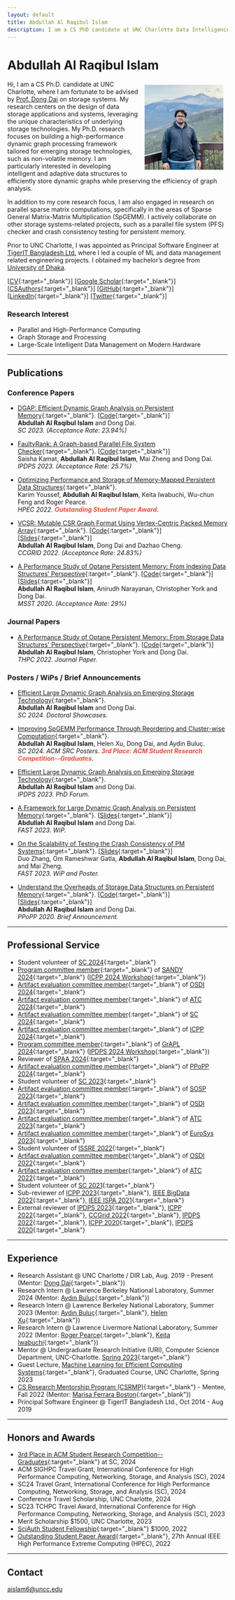 ```yaml
---
layout: default
title: Abdullah Al Raqibul Islam
description: I am a CS PhD candidate at UNC Charlotte Data Intelligence Research (DIR) Lab, where I am advised by Prof. Dong Dai. My research aims to build a high-performance graph processing engine to support trillion-edge graph processing in a single machine with heterogeneous memory/storage architecture.
---
```


# Abdullah Al Raqibul Islam
<img src="/static/raqib.jpg" alt="Raqib" style="width: 180px; height: 194px; float: right; margin: 10px"/>
<!-- ![Raqib](/static/raqib.jpg) -->

Hi, I am a CS Ph.D. candidate at UNC Charlotte, where I am fortunate to be advised by [Prof. Dong Dai](https://sites.google.com/udel.edu/dirlab/people/dong-dai) on storage systems.
My research centers on the design of data storage applications and systems, leveraging the unique characteristics of underlying storage technologies.
My Ph.D. research focuses on building a high-performance dynamic graph processing framework tailored for emerging storage technologies, such as non-volatile memory.
I am particularly interested in developing intelligent and adaptive data structures to efficiently store dynamic graphs while preserving the efficiency of graph analysis.

In addition to my core research focus, I am also engaged in research on parallel sparse matrix computations, specifically in the areas of Sparse General Matrix-Matrix Multiplication (SpGEMM).
I actively collaborate on other storage systems-related projects, such as a parallel file system (PFS) checker and crash consistency testing for persistent memory.

[//]: # (My research aims to build a high-performance graph processing engine to support trillion-edge graph processing in a single machine with heterogeneous memory/storage architecture. I exploit emerging storage technologies &#40;e.g., Persistent Memory&#41; in this regard. I am particularly interested in developing intelligent and adaptive data structures to efficiently store dynamic graphs without sacrificing the graph analysis’s efficiency.)

Prior to UNC Charlotte, I was appointed as Principal Software Engineer at [TigerIT Bangladesh Ltd.](https://www.tigerit.com) where I led a couple of ML and data management related engineering projects. I obtained my bachelor’s degree from [University of Dhaka](https://www.cse.du.ac.bd).

[[CV](/cv.pdf){:target="_blank"}] [[Google Scholar](https://scholar.google.com/citations?hl=en&user=H8zsAR8AAAAJ&view_op=list_works&sortby=pubdate){:target="_blank"}] [[CSAuthors](https://www.csauthors.net/abdullah-al-raqibul-islam/){:target="_blank"}] [[GitHub](https://github.com/biqar){:target="_blank"}] [[LinkedIn](https://www.linkedin.com/in/aa-raqibul-islam/){:target="_blank"}] [[Twitter](https://twitter.com/AbdullahRaqibul){:target="_blank"}]

### Research Interest
- Parallel and High-Performance Computing
- Graph Storage and Processing
- Large-Scale Intelligent Data Management on Modern Hardware

---

## Publications

### Conference Papers

- [DGAP: Efficient Dynamic Graph Analysis on Persistent Memory](https://webpages.charlotte.edu/ddai/data/dgap_sc23.pdf){:target="_blank"}. [[Code](https://github.com/DIR-LAB/DGAP){:target="_blank"}]<br>
  **Abdullah Al Raqibul Islam** and Dong Dai.<br>
  *SC 2023.* *(Acceptance Rate: 23.94%)*

- [FaultyRank: A Graph-based Parallel File System Checker](https://webpages.charlotte.edu/ddai/data/faultyrank_ipdps23.pdf){:target="_blank"}. [[Code](https://github.com/DIR-LAB/FaultyRank){:target="_blank"}]<br>
  Saisha Kamat, **Abdullah Al Raqibul Islam**, Mai Zheng and Dong Dai. <br>
  *IPDPS 2023.* *(Acceptance Rate: 25.7%)*

- [Optimizing Performance and Storage of Memory-Mapped Persistent Data Structures](https://ieeexplore.ieee.org/stamp/stamp.jsp?tp=&arnumber=9926392){:target="_blank"}. <br>
  Karim Youssef, **Abdullah Al Raqibul Islam**, Keita Iwabuchi, Wu-chun Feng and Roger Pearce. <br>
  *HPEC 2022*. *<strong><i style="color:#e74d3c">Outstanding Student Paper Award</i></strong>*.

- [VCSR: Mutable CSR Graph Format Using Vertex-Centric Packed Memory Array](https://webpages.charlotte.edu/ddai/data/dong-ccgrid-22.pdf){:target="_blank"}. [[Code](https://github.com/DIR-LAB/VCSR){:target="_blank"}] [[Slides](https://webpages.charlotte.edu/ddai/papers/ccgrid22_vcsr_raqib.pdf){:target="_blank"}]<br>
  **Abdullah Al Raqibul Islam**, Dong Dai and Dazhao Cheng. <br>
  *CCGRID 2022*. *(Acceptance Rate: 24.83%)*

- [A Performance Study of Optane Persistent Memory: From Indexing Data Structures’ Perspective](https://webpages.charlotte.edu/ddai/data/MSST20_Pmem_CameraReady.pdf){:target="_blank"}. [[Code](https://github.com/DIR-LAB/ycsb-storedsbench){:target="_blank"}] [[Slides](https://biqar.github.io/#){:target="_blank"}]<br>
  **Abdullah Al Raqibul Islam**, Anirudh Narayanan, Christopher York and Dong Dai. <br>
  *MSST 2020*. *(Acceptance Rate: 29%)*

[//]: # (<hr style="border:.5px solid gray; width: 50%;">)

### Journal Papers

- [A Performance Study of Optane Persistent Memory: From Storage Data Structures' Perspective](https://rdcu.be/cWgD4){:target="_blank"}. [[Code](https://github.com/DIR-LAB/ycsb-storedsbench){:target="_blank"}] <br>
  **Abdullah Al Raqibul Islam**, Christopher York and Dong Dai. <br>
  *THPC 2022. Journal Paper.*

[//]: # (<hr style="border:.5px solid gray; width: 50%;">)

### Posters / WiPs / Brief Announcements

- [Efficient Large Dynamic Graph Analysis on Emerging Storage Technology](https://sc24.conference-program.com/presentation/?id=drs123&sess=sess530){:target="_blank"}.<br>
  **Abdullah Al Raqibul Islam** and Dong Dai.<br>
  *SC 2024. Doctoral Showcases.*

- [Improving SpGEMM Performance Through Reordering and Cluster-wise Computation](https://sc24.conference-program.com/presentation/?id=post284&sess=sess542){:target="_blank"}.<br>
  **Abdullah Al Raqibul Islam**, Helen Xu, Dong Dai, and Aydin Buluç.<br>
  *SC 2024. ACM SRC Posters.* *<strong><i style="color:#e74d3c">3rd Place: ACM Student Research Competition--Graduates</i></strong>*.

- [Efficient Large Dynamic Graph Analysis on Emerging Storage Technology](https://ieeexplore.ieee.org/stamp/stamp.jsp?arnumber=10196585){:target="_blank"}.<br>
  **Abdullah Al Raqibul Islam** and Dong Dai.<br>
  *IPDPS 2023. PhD Forum.*

- [A Framework for Large Dynamic Graph Analysis on Persistent Memory](https://daidong.github.io/files/FAST23_wip_DGAP.pdf){:target="_blank"}. [[Slides](https://biqar.github.io/#){:target="_blank"}]<br>
  **Abdullah Al Raqibul Islam** and Dong Dai.<br>
  *FAST 2023. WiP.*

- [On the Scalability of Testing the Crash Consistency of PM Systems](https://daidong.github.io/files/FAST23WIP_pm_crashconsistency.pdf){:target="_blank"}. [[Slides](https://biqar.github.io/#){:target="_blank"}]<br>
  Duo Zhang, Om Rameshwar Gatla, **Abdullah Al Raqibul Islam**, Dong Dai, and Mai Zheng. <br>
  *FAST 2023. WiP and Poster.*

- [Understand the Overheads of Storage Data Structures on Persistent Memory](https://webpages.charlotte.edu/ddai/papers/Understand_PMEM_Overheads.pdf){:target="_blank"}. [[Code](https://github.com/DIR-LAB/ycsb-storedsbench){:target="_blank"}] [[Slides](https://webpages.charlotte.edu/ddai/papers/ppopp-2020.pptx){:target="_blank"}]<br>
  **Abdullah Al Raqibul Islam** and Dong Dai. <br>
  *PPoPP 2020. Brief Announcement.*

---

## Professional Service

- Student volunteer of [SC 2024](https://sc24.supercomputing.org){:target="_blank"}
- [Program committee member](https://sites.google.com/view/sandyworkshop){:target="_blank"} of [SANDY 2024](https://sites.google.com/view/sandyworkshop){:target="_blank"} ([ICPP 2024 Workshop](https://icpp2024.org){:target="_blank"})
- [Artifact evaluation committee member](https://osdi24ae.usenix.hotcrp.com/users/pc){:target="_blank"} of [OSDI 2024](https://www.usenix.org/conference/osdi24){:target="_blank"}
- [Artifact evaluation committee member](https://atc24ae.usenix.hotcrp.com/users/pc){:target="_blank"} of [ATC 2024](https://www.usenix.org/conference/atc24){:target="_blank"}
- [Artifact evaluation committee member](https://sc24.supercomputing.org/planning-committee/#Technical%20Program){:target="_blank"} of [SC 2024](https://sc24.supercomputing.org){:target="_blank"}
- [Artifact evaluation committee member](https://icpp2024.org/index.php?option=com_content&view=article&id=4&Itemid=108){:target="_blank"} of [ICPP 2024](https://icpp2024.org){:target="_blank"}
- [Program committee member](https://hpc.pnl.gov/grapl/organizatio.html){:target="_blank"} of [GrAPL 2024](https://hpc.pnl.gov/grapl/index.html){:target="_blank"} ([IPDPS 2024 Workshop](https://www.ipdps.org/ipdps2024/2024-workshops.html){:target="_blank"})
- Reviewer of [SPAA 2024](https://spaa.acm.org/spaa-2024){:target="_blank"}
- [Artifact evaluation committee member](https://conf.researchr.org/committee/PPoPP-2024/PPoPP-2024-artifact-evaluation-artifact-evaluation-committee){:target="_blank"} of [PPoPP 2024](https://conf.researchr.org/home/PPoPP-2024){:target="_blank"}
- Student volunteer of [SC 2023](https://sc23.supercomputing.org){:target="_blank"}
- [Artifact evaluation committee member](https://sosp23ae.hotcrp.com/users/pc){:target="_blank"} of [SOSP 2023](https://sosp2023.mpi-sws.org){:target="_blank"}
- [Artifact evaluation committee member](https://osdi23ae.usenix.hotcrp.com/users/pc){:target="_blank"} of [OSDI 2023](https://www.usenix.org/conference/osdi23){:target="_blank"}
- [Artifact evaluation committee member](https://atc23ae.usenix.hotcrp.com/users/pc){:target="_blank"} of [ATC 2023](https://www.usenix.org/conference/atc23){:target="_blank"}
- [Artifact evaluation committee member](https://eurosys23ae-fall.hotcrp.com/users/pc){:target="_blank"} of [EuroSys 2023](https://2023.eurosys.org){:target="_blank"}
- Student volunteer of [ISSRE 2022](https://issre2022.github.io){:target="_blank"}
- [Artifact evaluation committee member](https://osdi22ae.usenix.hotcrp.com/users/pc){:target="_blank"} of [OSDI 2022](https://www.usenix.org/conference/osdi22){:target="_blank"}
- [Artifact evaluation committee member](https://atc22ae.usenix.hotcrp.com/users/pc){:target="_blank"} of [ATC 2022](https://www.usenix.org/conference/atc22){:target="_blank"}
- Student volunteer of [SC 2021](https://sc21.supercomputing.org){:target="_blank"}
- Sub-reviewer of [ICPP 2023](https://icpp23.sci.utah.edu){:target="_blank"}, [IEEE BigData 2022](http://bigdataieee.org/BigData2022/){:target="_blank"}, [IEEE ISPA 2021](http://www.cloud-conf.net/ispa2021/){:target="_blank"}
- External reviewer of [IPDPS 2023](https://www.ipdps.org/ipdps2023/2023-.html){:target="_blank"}, [ICPP 2022](https://icpp22.gitlabpages.inria.fr){:target="_blank"}, [CCGrid 2022](https://fcrlab.unime.it/ccgrid22/){:target="_blank"}, [IPDPS 2022](https://www.ipdps.org/ipdps2022/index.html){:target="_blank"}, [ICPP 2020](https://jnamaral.github.io/icpp20/){:target="_blank"}, [IPDPS 2020](https://www.ipdps.org/ipdps2020/index.html){:target="_blank"}

---

## Experience

- Research Assistant @ UNC Charlotte / DIR Lab, Aug. 2019 - Present (Mentor: [Dong Dai](https://daidong.github.io){:target="_blank"})
- Research Intern @ Lawrence Berkeley National Laboratory, Summer 2024 (Mentor: [Aydın Buluç](https://people.eecs.berkeley.edu/~aydin){:target="_blank"})
- Research Intern @ Lawrence Berkeley National Laboratory, Summer 2023 (Mentor: [Aydın Buluç](https://people.eecs.berkeley.edu/~aydin){:target="_blank"}, [Helen Xu](https://itshelenxu.github.io){:target="_blank"})
- Research Intern @ Lawrence Livermore National Laboratory, Summer 2022 (Mentor: [Roger Pearce](https://people.llnl.gov/pearce7){:target="_blank"}, [Keita Iwabuchi](https://people.llnl.gov/iwabuchi1){:target="_blank"})
- Mentor @ Undergraduate Research Initiative (URI), Computer Science Department, UNC-Charlotte. [Spring 2023](https://daidong.github.io/teaching/2023-spring-2){:target="_blank"}
- Guest Lecture, [Machine Learning for Efficient Computing Systems](https://daidong.github.io/teaching/2023-spring){:target="_blank"}, Graduated Course, UNC Charlotte, Spring 2023
- [CS Research Mentorship Program (CSRMP)](https://research.google/outreach/csrmp/recipients/?category=2022){:target="_blank"} - Mentee, Fall 2022 (Mentor: [Marisa Ferrara Boston](https://www.linkedin.com/in/marisa-ferrara-boston-9a414129){:target="_blank"})
- Principal Software Engineer @ TigerIT Bangladesh Ltd., Oct 2014 - Aug 2019

___

## Honors and Awards
- [3rd Place in ACM Student Research Competition--Graduates](https://sc24.supercomputing.org/program/awards/){:target="_blank"} at SC, 2024
- ACM SIGHPC Travel Grant, International Conference for High Performance Computing, Networking, Storage, and Analysis (SC), 2024
- SC24 Travel Grant, International Conference for High Performance Computing, Networking, Storage, and Analysis (SC), 2024
- Conference Travel Scholarship, UNC Charlotte, 2024
- SC23 TCHPC Travel Award, International Conference for High Performance Computing, Networking, Storage, and Analysis (SC), 2023
- Merit Scholarship $1500, UNC Charlotte, 2023
- [SciAuth Student Fellowship](https://sciauth.org/fellows/){:target="_blank"} $1000, 2022 
- [Outstanding Student Paper Award](https://ieee-hpec.org/index.php/ieee-hpec-2022-prelim-agenda/){:target="_blank"}, 27th Annual IEEE High Performance Extreme Computing (HPEC), 2022

___

## Contact

aislam6@uncc.edu
